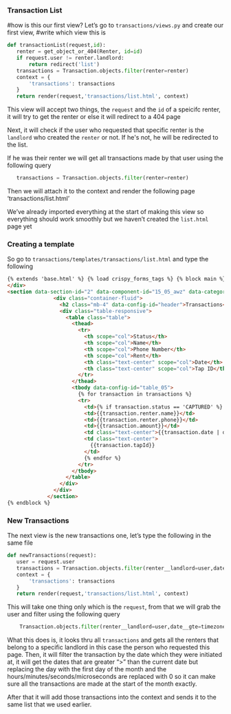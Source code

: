 ### Transaction List
#how is this our first view?
Let’s go to `transactions/views.py` and create our first view,
#write which view this is

```python
def transactionList(request,id):
   renter = get_object_or_404(Renter, id=id)
   if request.user != renter.landlord:
       return redirect('list')
   transactions = Transaction.objects.filter(renter=renter)
   context = {
       'transactions': transactions
   }
   return render(request,'transactions/list.html', context)
```

This view will accept two things, the `request` and the `id` of a speicifc renter, it will try to get the renter or else it will redirect to a 404 page

Next, it will check if the user who requested that specific renter is the `landlord` who created the `renter` or not. If he's not, he will be redirected to the list.

If he was their renter we will get all transactions made by that user using the following query

```python
   transactions = Transaction.objects.filter(renter=renter)
```

Then we will attach it to the context and render the following page ‘transactions/list.html’

We’ve already imported everything at the start of making this view so everything should work smoothly but we haven’t created the `list.html` page yet

### Creating a template

So go to `transactions/templates/transactions/list.html` and type the following

```html
{% extends 'base.html' %} {% load crispy_forms_tags %} {% block main %}
</div>
<section data-section-id="2" data-component-id="15_05_awz" data-category="admin" class="py-4">
               <div class="container-fluid">
                 <h2 class="mb-4" data-config-id="header">Transactions</h2>
                 <div class="table-responsive">
                   <table class="table">
                     <thead>
                       <tr>
                         <th scope="col">Status</th>
                         <th scope="col">Name</th>
                         <th scope="col">Phone Number</th>
                         <th scope="col">Rent</th>
                         <th class="text-center" scope="col">Date</th>
                         <th class="text-center" scope="col">Tap ID</th>
                       </tr>
                     </thead>
                     <tbody data-config-id="table_05">
                       {% for transaction in transactions %}
                       <tr>
                         <td>{% if transaction.status == 'CAPTURED' %} <span class="badge badge-success">Success</span> {% else %} <span class="badge badge-danger">Failed</span> {% endif %}</td>
                         <td>{{transaction.renter.name}}</td>
                         <td>{{transaction.renter.phone}}</td>
                         <td>{{transaction.amount}}</td>
                         <td class="text-center">{{transaction.date | date}}</td>
                         <td class="text-center">
                           {{transaction.tapId}}
                         </td>
                         {% endfor %}
                       </tr>
                     </tbody>
                   </table>
                 </div>
               </div>
             </section>
{% endblock %}
```

### New Transactions

The next view is the new transactions one, let’s type the following in the same file

```python
def newTransactions(request):
   user = request.user
   transactions = Transaction.objects.filter(renter__landlord=user,date__gte=timezone.now().replace(day=1, hour=0, minute=0, second=0, microsecond=0))
   context = {
       'transactions': transactions
   }
   return render(request,'transactions/list.html', context)
```

This will take one thing only which is the `request`, from that we will grab the user and filter using the following query

```python
    Transaction.objects.filter(renter__landlord=user,date__gte=timezone.now().replace(day=1, hour=0, minute=0, second=0, microsecond=0))
```

What this does is, it looks thru all `transactions` and gets all the renters that belong to a specific landlord in this case the person who requested this page. Then, it will filter the transaction by the date which they were initiated at, it will get the dates that are greater “>” than the current date but replacing the day with the first day of the month and the hours/minutes/seconds/microseconds are replaced with 0 so it can make sure all the transactions are made at the start of the month exactly.

After that it will add those transactions into the context and sends it to the same list that we used earlier.
